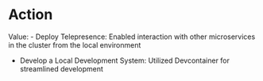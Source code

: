 # Action

Value: - Deploy Telepresence: Enabled interaction with other microservices in the cluster from the local environment
- Develop a Local Development System: Utilized Devcontainer for streamlined development